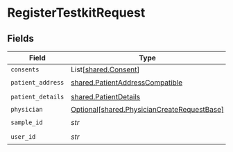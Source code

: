 # RegisterTestkitRequest


## Fields

| Field                                                                                            | Type                                                                                             | Required                                                                                         | Description                                                                                      |
| ------------------------------------------------------------------------------------------------ | ------------------------------------------------------------------------------------------------ | ------------------------------------------------------------------------------------------------ | ------------------------------------------------------------------------------------------------ |
| `consents`                                                                                       | List[[shared.Consent](../../models/shared/consent.md)]                                           | :heavy_minus_sign:                                                                               | N/A                                                                                              |
| `patient_address`                                                                                | [shared.PatientAddressCompatible](../../models/shared/patientaddresscompatible.md)               | :heavy_check_mark:                                                                               | N/A                                                                                              |
| `patient_details`                                                                                | [shared.PatientDetails](../../models/shared/patientdetails.md)                                   | :heavy_check_mark:                                                                               | N/A                                                                                              |
| `physician`                                                                                      | [Optional[shared.PhysicianCreateRequestBase]](../../models/shared/physiciancreaterequestbase.md) | :heavy_minus_sign:                                                                               | N/A                                                                                              |
| `sample_id`                                                                                      | *str*                                                                                            | :heavy_check_mark:                                                                               | N/A                                                                                              |
| `user_id`                                                                                        | *str*                                                                                            | :heavy_check_mark:                                                                               | N/A                                                                                              |